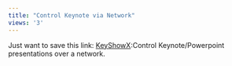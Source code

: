 ```yaml
---
title: "Control Keynote via Network"
views: '3'
---
```

<p>Just want to save this link: <a href="https://www.versiontracker.com/dyn/moreinfo/macosx/23640">KeyShowX</a>:Control Keynote/Powerpoint presentations over a network.</p>
